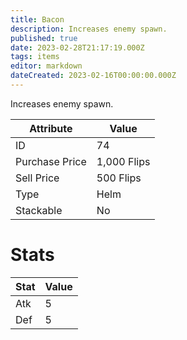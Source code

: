 ```yaml
---
title: Bacon
description: Increases enemy spawn.
published: true
date: 2023-02-28T21:17:19.000Z
tags: items
editor: markdown
dateCreated: 2023-02-16T00:00:00.000Z
---
```


Increases enemy spawn.

|Attribute|Value|
|-|-|
|ID|74|
|Purchase Price|1,000 Flips|
|Sell Price|500 Flips|
|Type|Helm|
|Stackable|No|

# Stats
|Stat|Value|
|-|-|
|Atk|5|
|Def|5|
